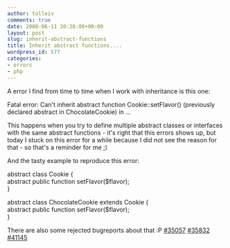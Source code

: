 ```yaml
---
author: tolleiv
comments: true
date: 2008-06-11 20:28:00+00:00
layout: post
slug: inherit-abstract-functions
title: Inherit abstract functions....
wordpress_id: 577
categories:
- errors
- php
---
```


A error I find from time to time when I work with inheritance is this one:  


  
Fatal error: Can't inherit abstract function Cookie::setFlavor() (previously declared abstract in ChocolateCookie) in ...  


  
This happens when you try to define multiple abstract classes or interfaces with the same abstract functions - it's right that this errors shows up, but today I stuck on this error for a while because I did not see the reason for that - so that's a reminder for me ;)  
  
And the tasty example to reproduce this error:  


  
  
abstract class Cookie {  
abstract public function setFlavor($flavor);  
}  
  
abstract class ChocolateCookie extends Cookie {  
abstract public function setFlavor($flavor);  
}  
  


  
There are also some rejected bugreports about that :P [#35057](http://bugs.php.net/bug.php?id=35057) [#35832](http://bugs.php.net/bug.php?id=35832) [#41145](http://bugs.php.net/bug.php?id=41145)  

